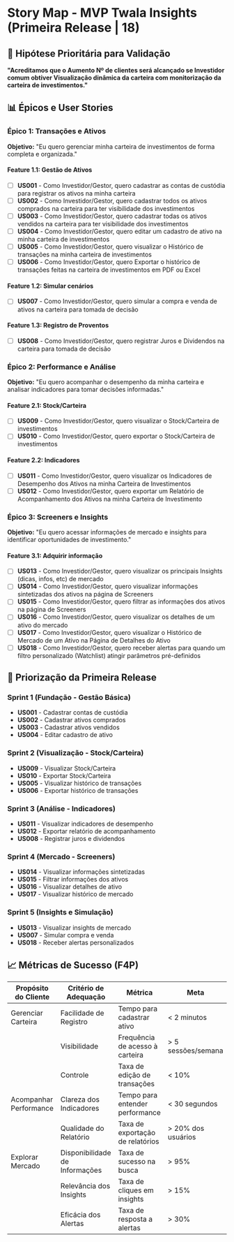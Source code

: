 # Story Map - MVP Twala Insights (Primeira Release | 18)

## 🎯 Hipótese Prioritária para Validação

**"Acreditamos que o Aumento Nº de clientes será alcançado se Investidor comum obtiver Visualização dinâmica da carteira com monitorização da carteira de investimentos."**

## 📊 Épicos e User Stories

### Épico 1: Transações e Ativos
**Objetivo:** "Eu quero gerenciar minha carteira de investimentos de forma completa e organizada."

#### Feature 1.1: Gestão de Ativos
- [ ] **US001** - Como Investidor/Gestor, quero cadastrar as contas de custódia para registrar os ativos na minha carteira
- [ ] **US002** - Como Investidor/Gestor, quero cadastrar todos os ativos comprados na carteira para ter visibilidade dos investimentos
- [ ] **US003** - Como Investidor/Gestor, quero cadastrar todas os ativos vendidos na carteira para ter visibilidade dos investimentos
- [ ] **US004** - Como Investidor/Gestor, quero editar um cadastro de ativo na minha carteira de investimentos
- [ ] **US005** - Como Investidor/Gestor, quero visualizar o Histórico de transações na minha carteira de investimentos
- [ ] **US006** - Como Investidor/Gestor, quero Exportar o histórico de transações feitas na carteira de investimentos em PDF ou Excel

#### Feature 1.2: Simular cenários
- [ ] **US007** - Como Investidor/Gestor, quero simular a compra e venda de ativos na carteira para tomada de decisão

#### Feature 1.3: Registro de Proventos
- [ ] **US008** - Como Investidor/Gestor, quero registrar Juros e Dividendos na carteira para tomada de decisão

### Épico 2: Performance e Análise
**Objetivo:** "Eu quero acompanhar o desempenho da minha carteira e analisar indicadores para tomar decisões informadas."

#### Feature 2.1: Stock/Carteira
- [ ] **US009** - Como Investidor/Gestor, quero visualizar o Stock/Carteira de investimentos
- [ ] **US010** - Como Investidor/Gestor, quero exportar o Stock/Carteira de investimentos

#### Feature 2.2: Indicadores
- [ ] **US011** - Como Investidor/Gestor, quero visualizar os Indicadores de Desempenho dos Ativos na minha Carteira de Investimentos
- [ ] **US012** - Como Investidor/Gestor, quero exportar um Relatório de Acompanhamento dos Ativos na minha Carteira de Investimento

### Épico 3: Screeners e Insights
**Objetivo:** "Eu quero acessar informações de mercado e insights para identificar oportunidades de investimento."

#### Feature 3.1: Adquirir informação
- [ ] **US013** - Como Investidor/Gestor, quero visualizar os principais Insights (dicas, infos, etc) de mercado
- [ ] **US014** - Como Investidor/Gestor, quero visualizar informações sintetizadas dos ativos na página de Screeners
- [ ] **US015** - Como Investidor/Gestor, quero filtrar as informações dos ativos na página de Screeners
- [ ] **US016** - Como Investidor/Gestor, quero visualizar os detalhes de um ativo do mercado
- [ ] **US017** - Como Investidor/Gestor, quero visualizar o Histórico de Mercado de um Ativo na Página de Detalhes do Ativo
- [ ] **US018** - Como Investidor/Gestor, quero receber alertas para quando um filtro personalizado (Watchlist) atingir parâmetros pré-definidos

## 🎯 Priorização da Primeira Release

### Sprint 1 (Fundação - Gestão Básica)
- **US001** - Cadastrar contas de custódia
- **US002** - Cadastrar ativos comprados
- **US003** - Cadastrar ativos vendidos
- **US004** - Editar cadastro de ativo

### Sprint 2 (Visualização - Stock/Carteira)
- **US009** - Visualizar Stock/Carteira
- **US010** - Exportar Stock/Carteira
- **US005** - Visualizar histórico de transações
- **US006** - Exportar histórico de transações

### Sprint 3 (Análise - Indicadores)
- **US011** - Visualizar indicadores de desempenho
- **US012** - Exportar relatório de acompanhamento
- **US008** - Registrar juros e dividendos

### Sprint 4 (Mercado - Screeners)
- **US014** - Visualizar informações sintetizadas
- **US015** - Filtrar informações dos ativos
- **US016** - Visualizar detalhes de ativo
- **US017** - Visualizar histórico de mercado

### Sprint 5 (Insights e Simulação)
- **US013** - Visualizar insights de mercado
- **US007** - Simular compra e venda
- **US018** - Receber alertas personalizados

## 📈 Métricas de Sucesso (F4P)

| Propósito do Cliente | Critério de Adequação | Métrica | Meta |
|---------------------|----------------------|---------|------|
| Gerenciar Carteira | Facilidade de Registro | Tempo para cadastrar ativo | < 2 minutos |
| | Visibilidade | Frequência de acesso à carteira | > 5 sessões/semana |
| | Controle | Taxa de edição de transações | < 10% |
| Acompanhar Performance | Clareza dos Indicadores | Tempo para entender performance | < 30 segundos |
| | Qualidade do Relatório | Taxa de exportação de relatórios | > 20% dos usuários |
| Explorar Mercado | Disponibilidade de Informações | Taxa de sucesso na busca | > 95% |
| | Relevância dos Insights | Taxa de cliques em insights | > 15% |
| | Eficácia dos Alertas | Taxa de resposta a alertas | > 30% | 